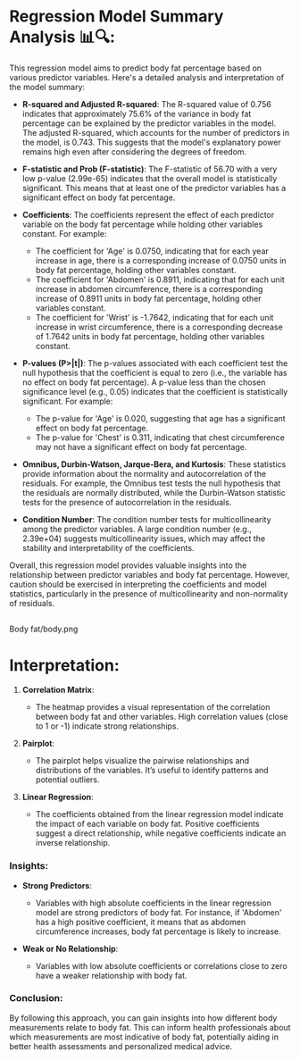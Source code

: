 # **Regression Model Summary Analysis** 📊🔍:

This regression model aims to predict body fat percentage based on various predictor variables. Here's a detailed analysis and interpretation of the model summary:

- **R-squared and Adjusted R-squared**: The R-squared value of 0.756 indicates that approximately 75.6% of the variance in body fat percentage can be explained by the predictor variables in the model. The adjusted R-squared, which accounts for the number of predictors in the model, is 0.743. This suggests that the model's explanatory power remains high even after considering the degrees of freedom.

- **F-statistic and Prob (F-statistic)**: The F-statistic of 56.70 with a very low p-value (2.99e-65) indicates that the overall model is statistically significant. This means that at least one of the predictor variables has a significant effect on body fat percentage.

- **Coefficients**: The coefficients represent the effect of each predictor variable on the body fat percentage while holding other variables constant. For example:
  - The coefficient for 'Age' is 0.0750, indicating that for each year increase in age, there is a corresponding increase of 0.0750 units in body fat percentage, holding other variables constant.
  - The coefficient for 'Abdomen' is 0.8911, indicating that for each unit increase in abdomen circumference, there is a corresponding increase of 0.8911 units in body fat percentage, holding other variables constant.
  - The coefficient for 'Wrist' is -1.7642, indicating that for each unit increase in wrist circumference, there is a corresponding decrease of 1.7642 units in body fat percentage, holding other variables constant.

- **P-values (P>|t|)**: The p-values associated with each coefficient test the null hypothesis that the coefficient is equal to zero (i.e., the variable has no effect on body fat percentage). A p-value less than the chosen significance level (e.g., 0.05) indicates that the coefficient is statistically significant. For example:
  - The p-value for 'Age' is 0.020, suggesting that age has a significant effect on body fat percentage.
  - The p-value for 'Chest' is 0.311, indicating that chest circumference may not have a significant effect on body fat percentage.

- **Omnibus, Durbin-Watson, Jarque-Bera, and Kurtosis**: These statistics provide information about the normality and autocorrelation of the residuals. For example, the Omnibus test tests the null hypothesis that the residuals are normally distributed, while the Durbin-Watson statistic tests for the presence of autocorrelation in the residuals.

- **Condition Number**: The condition number tests for multicollinearity among the predictor variables. A large condition number (e.g., 2.39e+04) suggests multicollinearity issues, which may affect the stability and interpretability of the coefficients.

Overall, this regression model provides valuable insights into the relationship between predictor variables and body fat percentage. However, caution should be exercised in interpreting the coefficients and model statistics, particularly in the presence of multicollinearity and non-normality of residuals.

##
Body fat/body.png

# Interpretation:


1. **Correlation Matrix**:
   - The heatmap provides a visual representation of the correlation between body fat and other variables. High correlation values (close to 1 or -1) indicate strong relationships.

2. **Pairplot**:
   - The pairplot helps visualize the pairwise relationships and distributions of the variables. It’s useful to identify patterns and potential outliers.

3. **Linear Regression**:
   - The coefficients obtained from the linear regression model indicate the impact of each variable on body fat. Positive coefficients suggest a direct relationship, while negative coefficients indicate an inverse relationship.

### Insights:

- **Strong Predictors**:
  - Variables with high absolute coefficients in the linear regression model are strong predictors of body fat. For instance, if 'Abdomen' has a high positive coefficient, it means that as abdomen circumference increases, body fat percentage is likely to increase.

- **Weak or No Relationship**:
  - Variables with low absolute coefficients or correlations close to zero have a weaker relationship with body fat.

### Conclusion:

By following this approach, you can gain insights into how different body measurements relate to body fat. This can inform health professionals about which measurements are most indicative of body fat, potentially aiding in better health assessments and personalized medical advice.

